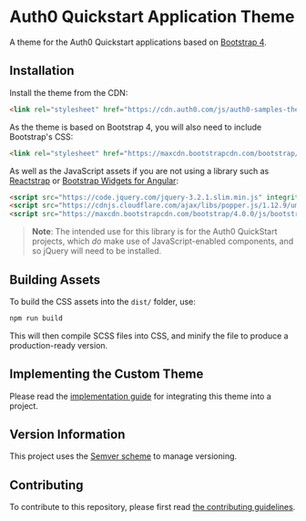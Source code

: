 # Auth0 Quickstart Application Theme

A theme for the Auth0 Quickstart applications based on [Bootstrap 4](https://getbootstrap.com/docs/4.0/getting-started/introduction/).

## Installation

Install the theme from the CDN:

```html
<link rel="stylesheet" href="https://cdn.auth0.com/js/auth0-samples-theme/1.0/css/auth0-theme.min.css" />
```

As the theme is based on Bootstrap 4, you will also need to include Bootstrap's CSS:

```html
<link rel="stylesheet" href="https://maxcdn.bootstrapcdn.com/bootstrap/4.0.0/css/bootstrap.min.css" integrity="sha384-Gn5384xqQ1aoWXA+058RXPxPg6fy4IWvTNh0E263XmFcJlSAwiGgFAW/dAiS6JXm" crossorigin="anonymous">
```

As well as the JavaScript assets if you are not using a library such as [Reactstrap](https://reactstrap.github.io/) or [Bootstrap Widgets for Angular](https://ng-bootstrap.github.io/#/home):

```html
<script src="https://code.jquery.com/jquery-3.2.1.slim.min.js" integrity="sha384-KJ3o2DKtIkvYIK3UENzmM7KCkRr/rE9/Qpg6aAZGJwFDMVNA/GpGFF93hXpG5KkN" crossorigin="anonymous"></script>
<script src="https://cdnjs.cloudflare.com/ajax/libs/popper.js/1.12.9/umd/popper.min.js" integrity="sha384-ApNbgh9B+Y1QKtv3Rn7W3mgPxhU9K/ScQsAP7hUibX39j7fakFPskvXusvfa0b4Q" crossorigin="anonymous"></script>
<script src="https://maxcdn.bootstrapcdn.com/bootstrap/4.0.0/js/bootstrap.min.js" integrity="sha384-JZR6Spejh4U02d8jOt6vLEHfe/JQGiRRSQQxSfFWpi1MquVdAyjUar5+76PVCmYl" crossorigin="anonymous"></script>
```

> **Note**: The intended use for this library is for the Auth0 QuickStart projects, which _do_ make use of JavaScript-enabled components, and so jQuery will need to be installed.

## Building Assets

To build the CSS assets into the `dist/` folder, use:

```bash
npm run build
```

This will then compile SCSS files into CSS, and minify the file to produce a production-ready version.

## Implementing the Custom Theme

Please read the [implementation guide](https://github.com/auth0-samples/samples-bootstrap-theme/wiki/Implementing-the-Design) for integrating this theme into a project.

## Version Information

This project uses the [Semver scheme](https://semver.org/) to manage versioning.

## Contributing

To contribute to this repository, please first read [the contributing guidelines](docs/CONTRIBUTING.md).
